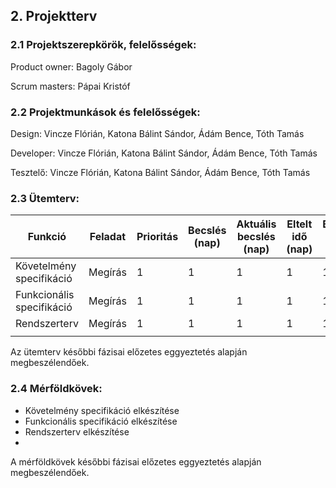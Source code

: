 ## 2. Projektterv
### 2.1 Projektszerepkörök, felelősségek:
Product owner: Bagoly Gábor

Scrum masters: Pápai Kristóf

### 2.2 Projektmunkások és felelősségek:
Design: Vincze Flórián, Katona Bálint Sándor, Ádám Bence, Tóth Tamás

Developer: Vincze Flórián, Katona Bálint Sándor, Ádám Bence, Tóth Tamás

Tesztelő: Vincze Flórián, Katona Bálint Sándor, Ádám Bence, Tóth Tamás
### 2.3 Ütemterv:

|Funkció                  | Feladat                                | Prioritás | Becslés (nap) | Aktuális becslés (nap) | Eltelt idő (nap) | Becsült idő (nap) |
|-------------------------|----------------------------------------|-----------|---------------|------------------------|------------------|---------------------|
|Követelmény specifikáció |Megírás                                 |         1 |             1 |                      1 |                1 |                   1 |             
|Funkcionális specifikáció|Megírás                                 |         1 |             1 |                      1 |                1 |                   1 |
|Rendszerterv             |Megírás                                 |         1 |             1 |                      1 |                1 |                   1 |
|       |       |      |      |       |         |      |

Az ütemterv későbbi fázisai előzetes eggyeztetés alapján megbeszélendőek.

### 2.4 Mérföldkövek:
- Követelmény specifikáció elkészítése
- Funkcionális specifikáció elkészítése
- Rendszerterv elkészítése
-
A mérföldkövek későbbi fázisai előzetes eggyeztetés alapján megbeszélendőek.
